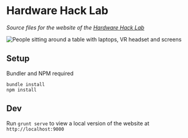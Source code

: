 # Hardware Hack Lab
_Source files for the website of the [Hardware Hack Lab](https://hardwarehacklab.github.io)_

![People sitting around a table with laptops, VR headset and screens](app/images/full-bleed/lab-3-899.jpg)

## Setup
Bundler and NPM required
```
bundle install
npm install
```

## Dev

Run `grunt serve` to view a local version of the website at `http://localhost:9000`
